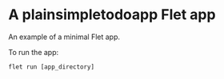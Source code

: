 # A plainsimpletodoapp Flet app

An example of a minimal Flet app.

To run the app:

```
flet run [app_directory]
```